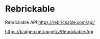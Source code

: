 # Rebrickable
Rebrickable API
https://rebrickable.com/api/

https://badgen.net/nuget/v/Rebrickable.Api
